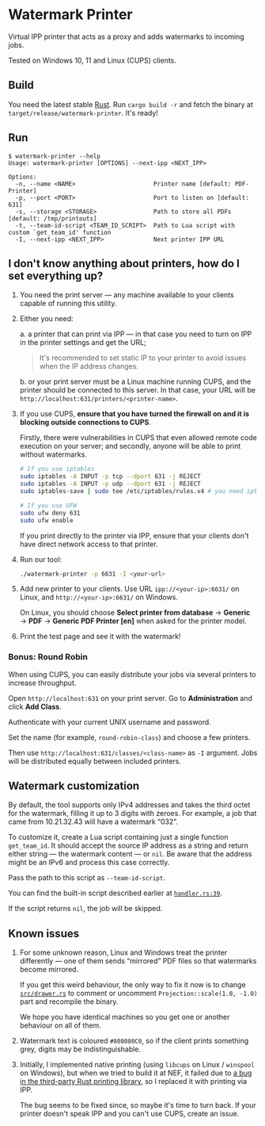 # Watermark Printer

Virtual IPP printer that acts as a proxy and adds watermarks to incoming jobs.

Tested on Windows 10, 11 and Linux (CUPS) clients.

## Build

You need the latest stable [Rust](https://www.rust-lang.org/). Run `cargo build -r` and fetch the binary at `target/release/watermark-printer`. It's ready!

## Run

```
$ watermark-printer --help
Usage: watermark-printer [OPTIONS] --next-ipp <NEXT_IPP>

Options:
  -n, --name <NAME>                      Printer name [default: PDF-Printer]
  -p, --port <PORT>                      Port to listen on [default: 631]
  -s, --storage <STORAGE>                Path to store all PDFs [default: /tmp/printouts]
  -t, --team-id-script <TEAM_ID_SCRIPT>  Path to Lua script with custom `get_team_id' function
  -I, --next-ipp <NEXT_IPP>              Next printer IPP URL
```

## I don't know anything about printers, how do I set everything up?

1. You need the print server — any machine available to your clients capable of running this utility.

2. Either you need:

   a. a printer that can print via IPP — in that case you need to turn on IPP in the printer settings and get the URL;

      > It's recommended to set static IP to your printer to avoid issues when the IP address changes.
  
   b. or your print server must be a Linux machine running CUPS, and the printer should be connected to this server. In that case, your URL will be `http://localhost:631/printers/<printer-name>`.

3. If you use CUPS, **ensure that you have turned the firewall on and it is blocking outside connections to CUPS**.

   Firstly, there were vulnerabilities in CUPS that even allowed remote code execution on your server; and secondly, anyone will be able to print without watermarks.

   ```bash
   # If you use iptables
   sudo iptables -A INPUT -p tcp --dport 631 -j REJECT
   sudo iptables -A INPUT -p udp --dport 631 -j REJECT
   sudo iptables-save | sudo tee /etc/iptables/rules.v4 # you need iptables-persistent package on your machine to make rules survive reboots

   # If you use UFW
   sudo ufw deny 631
   sudo ufw enable
   ```

   If you print directly to the printer via IPP, ensure that your clients don't have direct network access to that printer.

4. Run our tool:

   ```bash
   ./watermark-printer -p 6631 -I <your-url>
   ```

5. Add new printer to your clients. Use URL `ipp://<your-ip>:6631/` on Linux, and `http://<your-ip>:6631/` on Windows.

   On Linux, you should choose **Select printer from database** → **Generic** → **PDF** → **Generic PDF Printer [en]** when asked for the printer model.

6. Print the test page and see it with the watermark!

### Bonus: Round Robin

When using CUPS, you can easily distribute your jobs via several printers to increase throughput.

Open `http://localhost:631` on your print server. Go to **Administration** and click **Add Class**.

Authenticate with your current UNIX username and password.

Set the name (for example, `round-robin-class`) and choose a few printers.

Then use `http://localhost:631/classes/<class-name>` as `-I` argument. Jobs will be distributed equally between included printers.

## Watermark customization

By default, the tool supports only IPv4 addresses and takes the third octet for the watermark, filling it up to 3 digits with zeroes. For example, a job that came from 10.21.32.43 will have a watermark “032”.

To customize it, create a Lua script containing just a single function `get_team_id`. It should accept the source IP address as a string and return either string — the watermark content — or `nil`. Be aware that the address might be an IPv6 and process this case correctly.

Pass the path to this script as `--team-id-script`.

You can find the built-in script described earlier at [`handler.rs:39`](src/handler.rs#L39).

If the script returns `nil`, the job will be skipped.

## Known issues

1. For some unknown reason, Linux and Windows treat the printer differently — one of them sends “mirrored” PDF files so that watermarks become mirrored.

   If you get this weird behaviour, the only way to fix it now is to change [`src/drawer.rs`](src/drawer.rs#L32) to comment or uncomment `Projection::scale(1.0, -1.0)` part and recompile the binary.

   We hope you have identical machines so you get one or another behaviour on all of them.

2. Watermark text is coloured `#808080C0`, so if the client prints something grey, digits may be indistinguishable.

3. Initially, I implemented native printing (using `libcups` on Linux / `winspool` on Windows), but when we tried to build it at NEF, it failed due to [a bug in the third-party Rust printing library](https://github.com/talesluna/rust-printers/issues/28), so I replaced it with printing via IPP.

   The bug seems to be fixed since, so maybe it's time to turn back. If your printer doesn't speak IPP and you can't use CUPS, create an issue.
